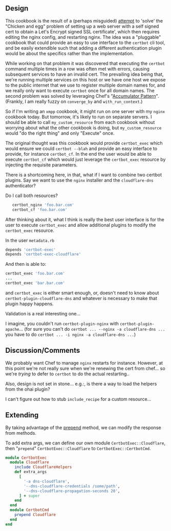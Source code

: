 ## Design

This cookbook is the result of a (perhaps misguided) [attempt](https://github.com/qubitrenegade/certbot-exec/tree/c82a257dde8c7edca706b499f205485295a49be4) to 'solve' the "Chicken and egg" problem of setting up a web server with a self signed cert to obtain a Let's Encrypt signed SSL certificate', which then requires editing the nginx config, and restarting nginx.  The idea was a "pluggable" cookbook that could provide an easy to use interface to the `certbot` cli tool, and be easily extendible such that adding a different authentication plugin would be about the specifics rather than the implementation.

While working on that problem it was discovered that executing the `certbot` command multiple times in a row was often met with errors, causing subsequent services to have an invalid cert.  The prevailing idea being that, we're running multiple services on this host or we have one host we expose to the public internet that we use to register multiple domain names for, and we really only want to execute `certbot` once for all domain names.  The second problem was solved by leveraging Chef's "[Accumulator Pattern](https://blog.dnsimple.com/2017/10/chef-accumulators/)".  (Frankly, I am really fuzzy on `converge_by` and `with_run_context`.)

So if I'm writing an `xmpp` cookbook, it might run on one server with my `nginx` cookbook today.  But tomorrow, it's likely to run on separate servers.  I should be able to call `my_custom_resource` from each cookbook without worrying about what the other cookbook is doing, but `my_custom_resource` would "do the right thing" and only "Execute" once.

The original thought was this cookbook would provide `certbot_exec` which would ensure we could `certbot --blah` and provide an easy interface to provide, for instance `certbot_cf`.  In the end the user would be able to execute `certbot_cf` which would just leverage the `certbot_exec` resource by injecting the requisite parameters.

There is a shortcoming here, in that, what if I want to combine two certbot plugins.  Say we want to use the `nginx` installer and the `cloudflare-dns` authenticator?

Do I call both resources?

```ruby
   certbot_nginx 'foo.bar.com'
   certbot_cf 'foo.bar.com'
```

After thinking about it, what I think is really the best user interface is for the user to execute `certbot_exec` and allow additional plugins to modify the `certbot_exec` resource.

In the user `metadata.rb`

```ruby
depends 'certbot-exec'
depends 'certbot-exec-cloudflare'
```

And then is able to:

```ruby
certbot_exec 'foo.bar.com'
...
certbot_exec 'bar.bar.com'
```

and `certbot_exec` is either smart enough, or, doesn't need to know about `certbot-plugin-cloudflare-dns` and whatever is necessary to make that plugin happy happens.

Validation is a real interesting one...

I imagine, you couldn't run `certbot-plugin-nginx` with `certbot-plugin-apache`...  (for sure you can't do `certbot ... --nginx -a cloudflare-dns ...` you have to do `certbot ... -i nginx -a cloudflare-dns ...`)


## Discussion/Comments

We probably want Chef to manage `nginx` restarts for instance.  However, at this point we're not really sure when we're renewing the cert from chef... so we're _trying_ to defer to `certbot` to do the actual restarting..

Also, design is not set in stone...  e.g.:, is there a way to load the helpers from the ohai plugin?

I can't figure out how to stub `include_recipe` for a custom resource...

## Extending

By taking advantage of the [prepend](https://ruby-doc.org/core-2.6.3/Module.html#method-i-prepended) method, we can modify the response from methods.

To add extra args, we can define our own module `CertbotExec::Cloudflare`, then "`prepend`" `CertbotExec::Cloudflare` to `CertbotExec::CertbotCmd`.  

```ruby
module CertbotExec
  module Cloudflare
    include CloudflareHelpers
    def extra_args
      [
        '-a dns-cloudflare',
        '--dns-cloudflare-credentials /some/path',
        '--dns-cloudflare-propagation-seconds 20',
      ] + super
    end
  end
  module CertbotCmd
    prepend Cloudflare
  end
end
```
